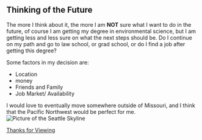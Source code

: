 ## Thinking of the Future 

The more I think about it, the more I am **NOT** sure what I want to do in the future, of course I am getting my degree in environmental science, but I am getting less and less sure on what the next steps should be. Do I continue on my path and go to law school, or grad school, or do I find a job after getting this degree? 

Some factors in my decision are: 

* Location 
* money
* Friends and Family 
* Job Market/ Availability

I would love to eventually move somewhere outside of Missouri, and I think that the Pacific Northwest would be perfect for me. ![Picture of the Seattle Skyline](https://media.istockphoto.com/photos/seattle-cityscape-with-mt-rainier-in-the-background-at-sunset-usa-picture-id1251467683?k=20&m=1251467683&s=612x612&w=0&h=NO8occAjS379H1tUXkyNzjbAtYekvqVJ6f5HKRw1ayw=)

[Thanks for Viewing](https://github.com/kgldd4/Midterm/blob/c37ada6a880dd28ad2a6e0d19f535956f46c2dd9/Turtleimage.py)
